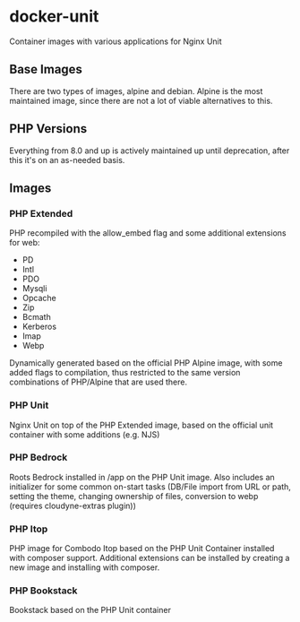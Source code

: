 # docker-unit
Container images with various applications for Nginx Unit

## Base Images
There are two types of images, alpine and debian. Alpine is the most maintained image, since there are not a lot of viable alternatives to this.

## PHP Versions
Everything from 8.0 and up is actively maintained up until deprecation, after this it's on an as-needed basis.

## Images
### PHP Extended
PHP recompiled with the allow_embed flag and some additional extensions for web:
- PD
- Intl
- PDO
- Mysqli
- Opcache
- Zip
- Bcmath
- Kerberos
- Imap
- Webp

Dynamically generated based on the official PHP Alpine image, with some added flags to compilation, thus restricted to the same version combinations of PHP/Alpine that are used there.

### PHP Unit
Nginx Unit on top of the PHP Extended image, based on the official unit container with some additions (e.g. NJS)

### PHP Bedrock
Roots Bedrock installed in /app on the PHP Unit image. Also includes an initializer for some common on-start tasks (DB/File import from URL or path, setting the theme, changing ownership of files, conversion to webp (requires cloudyne-extras plugin))

### PHP Itop
PHP image for Combodo Itop based on the PHP Unit Container installed with composer support. Additional extensions can be installed by creating a new image and installing with composer.

### PHP Bookstack
Bookstack based on the PHP Unit container
